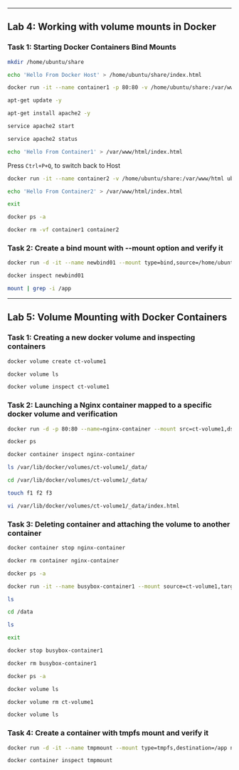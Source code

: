 ------------------------------------------------------------------------------------
Lab 4: Working with volume mounts in Docker
------------------------------------------------------------------------------------

### Task 1: Starting Docker Containers Bind Mounts

```sh
mkdir /home/ubuntu/share
```
```sh
echo 'Hello From Docker Host' > /home/ubuntu/share/index.html
```
```sh
docker run -it --name container1 -p 80:80 -v /home/ubuntu/share:/var/www/html ubuntu:18.04 /bin/bash
```
```sh
apt-get update -y
```
```sh
apt-get install apache2 -y
```
```sh
service apache2 start
```
```sh
service apache2 status
```
```sh
echo 'Hello From Container1' > /var/www/html/index.html
```
Press `Ctrl+P+Q`, to switch back to Host

```sh
docker run -it --name container2 -v /home/ubuntu/share:/var/www/html ubuntu:18.04
```
```sh
echo 'Hello From Container2' > /var/www/html/index.html
```
```sh
exit
```
```sh
docker ps -a
```
```sh
docker rm -vf container1 container2
```

### Task 2: Create a bind mount with --mount option and verify it

```sh
docker run -d -it --name newbind01 --mount type=bind,source=/home/ubuntu/share/,target=/app nginx:latest
```
```sh
docker inspect newbind01
```
```sh
mount | grep -i /app
```

------------------------------------------------------------------------------------
Lab 5: Volume Mounting with Docker Containers
------------------------------------------------------------------------------------ 

### Task 1: Creating a new docker volume and inspecting containers

```sh
docker volume create ct-volume1
```
```sh
docker volume ls
```
```sh
docker volume inspect ct-volume1
```

### Task 2: Launching a Nginx container mapped to a specific docker volume and verification

```sh
docker run -d -p 80:80 --name=nginx-container --mount src=ct-volume1,dst=/usr/share/nginx/html nginx
```
```sh
docker ps
```
```sh
docker container inspect nginx-container
```
```sh
ls /var/lib/docker/volumes/ct-volume1/_data/
```
```sh
cd /var/lib/docker/volumes/ct-volume1/_data/
```
```sh
touch f1 f2 f3
```
```sh
vi /var/lib/docker/volumes/ct-volume1/_data/index.html
```

### Task 3: Deleting container and attaching the volume to another container

```sh
docker container stop nginx-container
```
```sh
docker rm container nginx-container
```
```sh
docker ps -a
```
```sh
docker run -it --name busybox-container1 --mount source=ct-volume1,target=/data busybox sh
```
```sh
ls
```
```sh
cd /data
```
```sh
ls
```
```sh
exit
```
```sh
docker stop busybox-container1
```
```sh
docker rm busybox-container1
```
```sh
docker ps -a
```
```sh
docker volume ls
```
```sh
docker volume rm ct-volume1
```
```sh
docker volume ls
```

### Task 4: Create a container with tmpfs mount and verify it

```sh
docker run -d -it --name tmpmount --mount type=tmpfs,destination=/app nginx:latest
```
```sh
docker container inspect tmpmount
```
